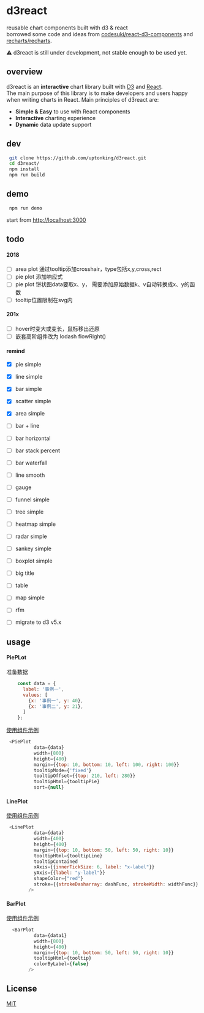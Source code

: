 # d3react  
reusable chart components built with d3 & react    
borrowed some code and ideas from [codesuki/react-d3-components](https://github.com/codesuki/react-d3-components) and [recharts/recharts](https://github.com/recharts/recharts).    

 :warning: d3react is still under development, not stable enough to be used yet. 

## overview

d3react is an **interactive** chart library built with [D3](http://d3js.org) and [React](https://facebook.github.io/react/).  
The main purpose of this library is to make developers and users happy when writing charts in React. Main principles of d3react are:

- **Simple & Easy** to use with React components
- **Interactive** charting experience
- **Dynamic** data update support

## dev 

```sh
 git clone https://github.com/uptonking/d3react.git
 cd d3react/
 npm install
 npm run build
```

## demo

```sh
 npm run demo
```

start from [http://localhost:3000](http://localhost:3000)

## todo

#### 2018
- [ ] area plot 通过tooltip添加crosshair，type包括x,y,cross,rect
- [ ] pie plot 添加响应式
- [ ] pie plot 饼状图data要取x、y， 需要添加原始数据k、v自动转换成x、y的函数
- [ ] tooltip位置限制在svg内

#### 201x
- [ ] hover时变大或变长，鼠标移出还原
- [ ] 嵌套高阶组件改为 lodash flowRight()

#### remind
- [x] pie simple
- [x] line simple
- [x] bar simple
- [x] scatter simple
- [x] area simple
- [ ] bar + line
- [ ] bar horizontal 
- [ ] bar stack percent 
- [ ] bar waterfall 
- [ ] line smooth 
- [ ] gauge 
- [ ] funnel simple
- [ ] tree simple
- [ ] heatmap simple
- [ ] radar simple
- [ ] sankey simple
- [ ] boxplot simple

- [ ] big title 
- [ ] table 

- [ ] map simple

- [ ] rfm

- [ ] migrate to d3 v5.x

## usage

#### PiePLot  
准备数据  
```js
    const data = {
      label: '事例一',
      values: [
        {x: '事例一', y: 40},
        {x: '事例二', y: 21},
      ]
    };
```
[使用组件示例](https://github.com/uptonking/d3react/demo/compolent/plot/PiePlotDemo.js)  
```js
 <PiePlot
          data={data}
          width={800}
          height={480}
          margin={{top: 10, bottom: 10, left: 100, right: 100}}
          tooltipMode={'fixed'}
          tooltipOffset={{top: 210, left: 280}}
          tooltipHtml={tooltipPie}
          sort={null}
```

#### LinePlot  
[使用组件示例](https://github.com/uptonking/d3react/demo/compolent/plot/LinePlotDemo.js)   
```js
 <LinePlot
          data={data}
          width={400}
          height={400}
          margin={{top: 10, bottom: 50, left: 50, right: 10}}
          tooltipHtml={tooltipLine}
          tooltipContained
          xAxis={{innerTickSize: 6, label: "x-label"}}
          yAxis={{label: "y-label"}}
          shapeColor={"red"}
          stroke={{strokeDasharray: dashFunc, strokeWidth: widthFunc}}
        />
```  

#### BarPlot  
[使用组件示例](https://github.com/uptonking/d3react/demo/compolent/plot/BarPlotDemo.js)     
```js
  <BarPlot
          data={data1}
          width={800}
          height={400}
          margin={{top: 10, bottom: 50, left: 50, right: 10}}
          tooltipHtml={tooltip}
          colorByLabel={false}
        />
```


## License

[MIT](http://opensource.org/licenses/MIT)




